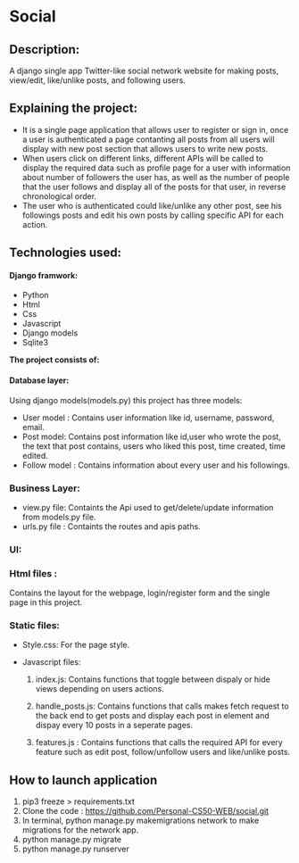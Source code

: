 # Social
## Description:

 A django single app Twitter-like social network website for making posts, view/edit, like/unlike posts, and following users.

## Explaining the project:
- It is a single page application that allows user to register or sign in, once a user is authenticated a page contanting all posts from all users will display with new post section that allows users to write new posts.
- When users click on different links, different APIs will be called to display the required data such as profile page for a user with information about number of followers the user has, as well as the number of people that the user follows and display all of the posts for that user, in reverse chronological order.
- The user who is authenticated could like/unlike any other post, see his followings posts and edit his own posts by calling specific API for each action.

## Technologies used:

#### Django framwork:

- Python
- Html
- Css
- Javascript
- Django models
- Sqlite3

**The project consists of:**
#### **Database layer**:
 Using django models(models.py) this project has three models:
 - User model : Contains user information like id, username, password, email.
 - Post model: Contains post information like id,user who wrote the post, the text that post contains, users who liked this post, time created, time edited.
 - Follow model : Contains information about every user and his followings.

### **Business Layer:**
- view.py file: Containts the Api used to get/delete/update information from models.py file.
- urls.py file : Containts the routes and apis paths.

### **UI:**
 ### **Html files** : 
 Contains the layout for the webpage, login/register form and the single page in this project.
 ### **Static files:**
 - Style.css: For the page style.
 - Javascript files:
 
   1. index.js: Contains functions that toggle  between dispaly or hide views depending on users actions.
   
   2. handle_posts.js: Contains functions that calls makes fetch request to the back end to get posts and display each post in element and dispay every 10 posts in a seperate pages.
   
   3. features.js : Contains functions that calls the required API for every feature such as edit post, follow/unfollow users and like/unlike posts.


## How to launch application

1. pip3 freeze > requirements.txt
2. Clone the code : https://github.com/Personal-CS50-WEB/social.git
3. In terminal, python manage.py makemigrations network to make migrations for the network app.
4. python manage.py migrate
5. python manage.py runserver
